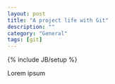 ```yaml
---
layout: post
title: "A project life with Git"
description: ""
category: "General"
tags: [git]
---
```

{% include JB/setup %}


Lorem ipsum